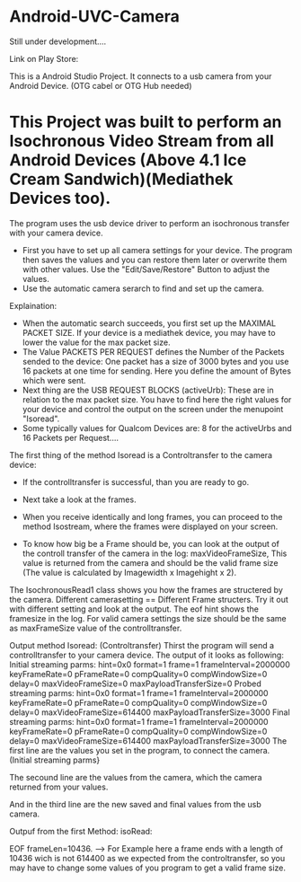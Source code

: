 # Android-UVC-Camera

Still under development.... 

Link on Play Store: 

This is a Android Studio Project. It connects to a usb camera from your Android Device. (OTG cabel or OTG Hub needed)

# This Project was built to perform an Isochronous Video Stream from all Android Devices (Above 4.1 Ice Cream Sandwich)(Mediathek Devices too).

The program uses the usb device driver to perform an isochronous transfer with your camera device.

- First you have to set up all camera settings for your device. The program then saves the values and you can restore them later or overwrite them with other values. Use the "Edit/Save/Restore" Button to adjust the values.
- Use the automatic camera serarch to find and set up the camera.

Explaination:
- When the automatic search succeeds, you first set up the MAXIMAL PACKET SIZE. If your device is a mediathek device, you may have to lower the value for the max packet size.
- The Value PACKETS PER REQUEST defines the Number of the Packets sended to the device: One packet has a size of 3000 bytes and you use 16 packets at one time for sending. Here you define the amount of Bytes which were sent.
- Next thing are the USB REQUEST BLOCKS (activeUrb): These are in relation to the max packet size. You have to find here the right values for your device and control the output on the screen under the menupoint "Isoread".
- Some typically values for Qualcom Devices are: 8 for the activeUrbs and 16 Packets per Request....


The first thing of the method Isoread is a Controltransfer to the camera device:

- If the controlltransfer is successful, than you are ready to go.
- Next take a look at the frames.
- When you receive identically and long frames, you can proceed to the method Isostream, where the frames were displayed on your screen.



- To know how big be a Frame should be, you can look at the output of the controll transfer of the camera in the log: maxVideoFrameSize, This value is returned from the camera and should be the valid frame size (The value is calculated by Imagewidth x Imagehight x 2).

The IsochronousRead1 class shows you how the frames are structered by the camera. Different camerasetting == Different Frame structers. Try it out with different setting and look at the output. The eof hint shows the framesize in the log. For valid camera settings the size should be the same as maxFrameSize value of the controlltransfer.


Output method Isoread: (Controltransfer)
Thirst the program will send a controlltransfer to your camera device. The output of it looks as following:
Initial streaming parms: hint=0x0 format=1 frame=1 frameInterval=2000000 keyFrameRate=0 pFrameRate=0 compQuality=0 compWindowSize=0 delay=0 maxVideoFrameSize=0 maxPayloadTransferSize=0
Probed streaming parms: hint=0x0 format=1 frame=1 frameInterval=2000000 keyFrameRate=0 pFrameRate=0 compQuality=0 compWindowSize=0 delay=0 maxVideoFrameSize=614400 maxPayloadTransferSize=3000
Final streaming parms: hint=0x0 format=1 frame=1 frameInterval=2000000 keyFrameRate=0 pFrameRate=0 compQuality=0 compWindowSize=0 delay=0 maxVideoFrameSize=614400 maxPayloadTransferSize=3000
The first line are the values you set in the program, to connect the camera. (Initial streaming parms}

The secound line are the values from the camera, which the camera returned from your values.

And in the third line are the new saved and final values from the usb camera.

Outpuf from the first Method: isoRead:

EOF frameLen=10436. --> For Example here a frame ends with a length of 10436 wich is not 614400 as we expected from the controltransfer, so you may have to change some values of you program to get a valid frame size.
